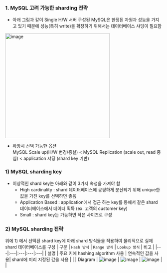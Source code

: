 ### 1. MySQL 고려 가능한 sharding 전략
- 아래 그림과 같이 Single H/W 서버 구성된 MySQL은 한정된 자원과 성능을 가지고 있기 때문에 성능(특히 write)을 확장하기 위해서는 데이터베이스 샤딩이 필요함       
<img width="335" alt="image" src="https://github.com/khkwon01/mysqltune/assets/8789421/7175fd5a-e245-47eb-806e-5b1c99808b60">         

- 확장시 선택 가능한 옵션   
  MySQL Scale up(H/W 변경/증설) < MySQL Replication (scale out, read 중심) < application 샤딩 (shard key 기반)    
  
### 1) MySQL sharding key
- 이상적인 shard key는 아래와 같이 3가지 속성을 가져야 함
  - High cardinality : shard 데이터베이스에 공평하게 분산되기 위해 unique한 값을 가진 key를 선택하면 좋음
  - Application Based : application에서 접근 하는 key를 통해서 같은 shard 데이터베이스에서 데이터 획득 (ex. 고객의 customer key)
  - Small : shard key는 가능하면 작은 사이즈로 구성

### 2) MySQL sharding 전략   
위에 1) 에서 선택된 shard key에 아래 shard 방식들을 적용하여 물리적으로 실제 shard 데이터베이스를 구성
| 구분 | `Hash 방식` | `Range 방식` | `Lookup 방식` | 비고 |
|---|:---|:---|:---|:---|
| 설명 | 주요 키에 hashing algorithm 사용 | 연속적인 값을 사용| shard에 미리 지정된 값을 사용 | |
| Diagram | ![image](https://github.com/khkwon01/mysqltune/assets/8789421/36722d3c-a8f2-46b8-beea-faab72ee4390) | ![image](https://github.com/khkwon01/mysqltune/assets/8789421/96315ac6-e73c-49ab-88a4-6fd6c9818b29) | ![image](https://github.com/khkwon01/mysqltune/assets/8789421/58cab968-b900-416f-8f34-129064903f64) | |
